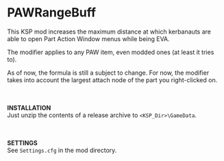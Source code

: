 # PAWRangeBuff
This KSP mod increases the maximum distance at which kerbanauts are able to open Part Action Window menus while being EVA.

The modifier applies to any PAW item, even modded ones (at least it tries to).

As of now, the formula is still a subject to change. For now, the modifier takes into account the largest attach node of the part you right-clicked on.

<br><br>
**INSTALLATION**<br>
Just unzip the contents of a release archive to `<KSP_Dir>\GameData`.

<br><br>
**SETTINGS**<br>
See `Settings.cfg` in the mod directory.
